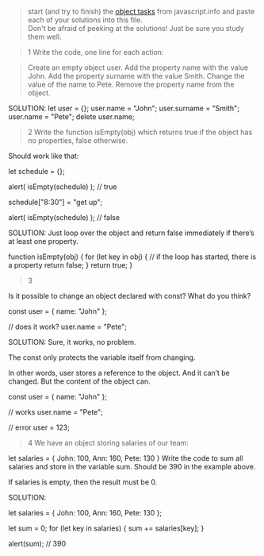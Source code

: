> start (and try to finish) the [object tasks](https://javascript.info/object) from javascript.info and paste each of your solutions into this file.    
> Don't be afraid of peeking at the solutions!  Just be sure you study them well.

>1
Write the code, one line for each action:

>Create an empty object user.
>Add the property name with the value John.
>Add the property surname with the value Smith.
>Change the value of the name to Pete.
>Remove the property name from the object.

SOLUTION:
let user = {};
user.name = "John";
user.surname = "Smith";
user.name = "Pete";
delete user.name;

>2
Write the function isEmpty(obj) which returns true if the object has no properties, false otherwise.

Should work like that:

let schedule = {};

alert( isEmpty(schedule) ); // true

schedule["8:30"] = "get up";

alert( isEmpty(schedule) ); // false

SOLUTION:
Just loop over the object and return false immediately if there’s at least one property.

function isEmpty(obj) {
  for (let key in obj) {
    // if the loop has started, there is a property
    return false;
  }
  return true;
}

>3

Is it possible to change an object declared with const? What do you think?

const user = {
  name: "John"
};

// does it work?
user.name = "Pete";

SOLUTION:
Sure, it works, no problem.

The const only protects the variable itself from changing.

In other words, user stores a reference to the object. And it can’t be changed. But the content of the object can.

const user = {
  name: "John"
};

// works
user.name = "Pete";

// error
user = 123;

>4
We have an object storing salaries of our team:

let salaries = {
  John: 100,
  Ann: 160,
  Pete: 130
}
Write the code to sum all salaries and store in the variable sum. Should be 390 in the example above.

If salaries is empty, then the result must be 0.

SOLUTION:

let salaries = {
  John: 100,
  Ann: 160,
  Pete: 130
};

let sum = 0;
for (let key in salaries) {
  sum += salaries[key];
}

alert(sum); // 390





